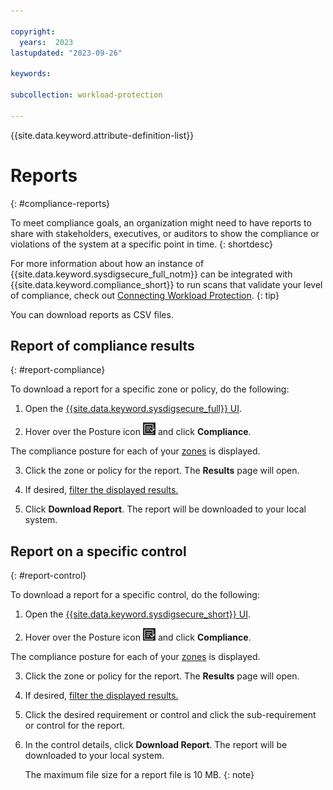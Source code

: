 ```yaml
---

copyright:
  years:  2023
lastupdated: "2023-09-26"

keywords:

subcollection: workload-protection

---
```


{{site.data.keyword.attribute-definition-list}}

# Reports
{: #compliance-reports}

To meet compliance goals, an organization might need to have reports to share with stakeholders, executives, or auditors to show the compliance or violations of the system at a specific point in time.
{: shortdesc}

For more information about how an instance of {{site.data.keyword.sysdigsecure_full_notm}} can be integrated with {{site.data.keyword.compliance_short}} to run scans that validate your level of compliance, check out [Connecting Workload Protection](/docs/security-compliance?topic=security-compliance-setup-workload-protection).
{: tip}

You can download reports as CSV files.

## Report of compliance results
{: #report-compliance}

To download a report for a specific zone or policy, do the following:

1. Open the [{{site.data.keyword.sysdigsecure_full}} UI](/docs/workload-protection?topic=workload-protection-launch).

2. Hover over the Posture icon ![Posture icon](/images/posture.png "Posture") and click  **Compliance**.

The compliance posture for each of your [zones](/docs/workload-protection?topic=workload-protection-zones) is displayed.

3. Click the zone or policy for the report. The **Results** page will open.

4. If desired, [filter the displayed results.](/docs/workload-protection?topic=workload-protection-details-filter)

5. Click **Download Report**. The report will be downloaded to your local system.

## Report on a specific control
{: #report-control}

To download a report for a specific control, do the following:

1. Open the [{{site.data.keyword.sysdigsecure_short}} UI](/docs/workload-protection?topic=workload-protection-launch).

2. Hover over the Posture icon ![Posture icon](/images/posture.png "Posture") and click  **Compliance**.

The compliance posture for each of your [zones](/docs/workload-protection?topic=workload-protection-zones) is displayed.

3. Click the zone or policy for the report. The **Results** page will open.

4. If desired, [filter the displayed results.](/docs/workload-protection?topic=workload-protection-details-filter)

5. Click the desired requirement or control and click the sub-requirement or control for the report.

6. In the control details, click **Download Report**. The report will be downloaded to your local system.

   The maximum file size for a report file is 10 MB.
   {: note}
